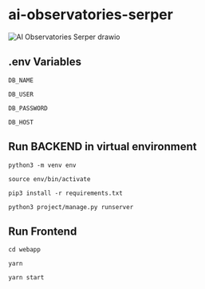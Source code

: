 # ai-observatories-serper

![AI Observatories Serper drawio](https://user-images.githubusercontent.com/42620494/203350722-e8a3417f-dd47-4493-a191-a551ed8c4d11.png)


## .env Variables
`DB_NAME`

`DB_USER`

`DB_PASSWORD`

`DB_HOST`

## Run BACKEND in virtual environment

`python3 -m venv env`

`source env/bin/activate`

`pip3 install -r requirements.txt`

`python3 project/manage.py runserver`


## Run Frontend
`cd webapp`

`yarn`

`yarn start`


